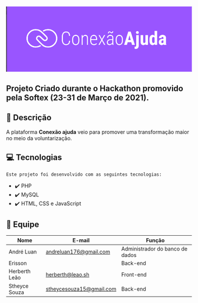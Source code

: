 ![](/public/assets/images/conexao-ajuda.png)

## Projeto Criado durante o Hackathon promovido pela Softex (23-31 de Março de 2021).

## :rocket: Descrição

  A plataforma **Conexão ajuda** veio para promover uma transformação maior no meio da voluntarização. 

## :computer: Tecnologias

    Este projeto foi desenvolvido com as seguintes tecnologias:

- :heavy_check_mark: PHP
- :heavy_check_mark: MySQL
- :heavy_check_mark: HTML, CSS e JavaScript

## 🤝 Equipe

|Nome|E-mail|Função|
| -------- | -------- | -------- |
|André Luan |andreluan176@gmail.com|Administrador do banco de dados|
|Erisson ||Back-end|
|Herberth Leão |herberth@leao.sh|Front-end|
|Stheyce Souza |stheycesouza15@gmail.com|Back-end|
